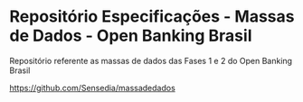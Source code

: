 # Repositório Especificações - Massas de Dados - Open Banking Brasil

Repositório referente as massas de dados das Fases 1 e 2 do Open Banking Brasil

https://github.com/Sensedia/massadedados
